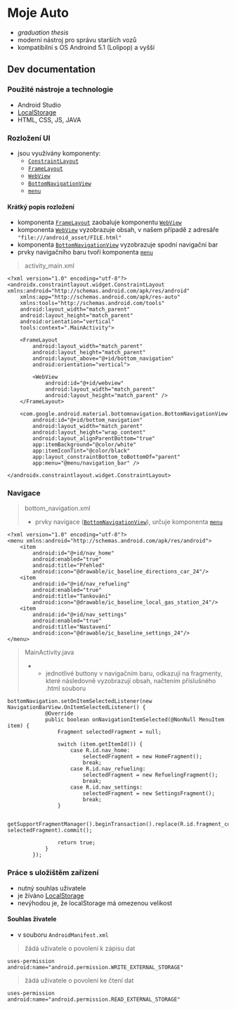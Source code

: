 # Moje Auto
- *graduation thesis*
- moderní nástroj pro správu starších vozů
- kompatibilní s OS Androind 5.1 (Lolipop) a vyšší

## Dev documentation

### Použité nástroje a technologie
- Android Studio
- [LocalStorage](https://cs.wikipedia.org/wiki/Web_storage)
- HTML, CSS, JS, JAVA

### Rozložení UI
- jsou využívány komponenty:
    - [`ConstraintLayout`](https://developer.android.com/develop/ui/views/layout/constraint-layout)
    - [`FrameLayout`](https://developer.android.com/reference/android/widget/FrameLayout)
    - [`WebView`](https://developer.android.com/reference/android/webkit/WebView)
    - [`BottomNavigationView`](https://developer.android.com/reference/com/google/android/material/bottomnavigation/BottomNavigationView)
    - [`menu`](https://developer.android.com/reference/android/view/Menu)

#### Krátký popis rozložení
- komponenta [`FrameLayout`](https://developer.android.com/reference/android/widget/FrameLayout) zaobaluje komponentu [`WebView`](https://developer.android.com/reference/android/webkit/WebView)
- komponenta [`WebView`](https://developer.android.com/reference/android/webkit/WebView) vyzobrazuje obsah, v našem případě z adresáře `"file:///android_asset/FILE.html"`
- komponenta [`BottomNavigationView`](https://developer.android.com/reference/com/google/android/material/bottomnavigation/BottomNavigationView) vyzobrazuje spodní navigační bar
- prvky navigačního baru tvoří komponenta [`menu`](https://developer.android.com/reference/android/view/Menu)

> activity_main.xml
```
<?xml version="1.0" encoding="utf-8"?>
<androidx.constraintlayout.widget.ConstraintLayout xmlns:android="http://schemas.android.com/apk/res/android"
    xmlns:app="http://schemas.android.com/apk/res-auto"
    xmlns:tools="http://schemas.android.com/tools"
    android:layout_width="match_parent"
    android:layout_height="match_parent"
    android:orientation="vertical"
    tools:context=".MainActivity">

    <FrameLayout
        android:layout_width="match_parent"
        android:layout_height="match_parent"
        android:layout_above="@+id/bottom_navigation"
        android:orientation="vertical">

        <WebView
            android:id="@+id/webview"
            android:layout_width="match_parent"
            android:layout_height="match_parent" />
    </FrameLayout>

    <com.google.android.material.bottomnavigation.BottomNavigationView
        android:id="@+id/bottom_navigation"
        android:layout_width="match_parent"
        android:layout_height="wrap_content"
        android:layout_alignParentBottom="true"
        app:itemBackground="@color/white"
        app:itemIconTint="@color/black"
        app:layout_constraintBottom_toBottomOf="parent"
        app:menu="@menu/navigation_bar" />

</androidx.constraintlayout.widget.ConstraintLayout>
```

### Navigace

> bottom_navigation.xml
> - prvky navigace ([`BottomNavigationView`](https://developer.android.com/reference/com/google/android/material/bottomnavigation/BottomNavigationView)), určuje komponenta [`menu`](https://developer.android.com/reference/android/view/Menu)

```
<?xml version="1.0" encoding="utf-8"?>
<menu xmlns:android="http://schemas.android.com/apk/res/android">
    <item
        android:id="@+id/nav_home"
        android:enabled="true"
        android:title="Přehled"
        android:icon="@drawable/ic_baseline_directions_car_24"/>
    <item
        android:id="@+id/nav_refueling"
        android:enabled="true"
        android:title="Tankování"
        android:icon="@drawable/ic_baseline_local_gas_station_24"/>
    <item
        android:id="@+id/nav_settings"
        android:enabled="true"
        android:title="Nastavení"
        android:icon="@drawable/ic_baseline_settings_24"/>
</menu>
```

> MainActivity.java
> - - jednotlivé buttony v navigačním baru, odkazují na fragmenty, které následovně vyzobrazují obsah, načtením příslušného .html souboru
```
bottomNavigation.setOnItemSelectedListener(new NavigationBarView.OnItemSelectedListener() {
            @Override
            public boolean onNavigationItemSelected(@NonNull MenuItem item) {
                Fragment selectedFragment = null;

                switch (item.getItemId()) {
                    case R.id.nav_home:
                        selectedFragment = new HomeFragment();
                        break;
                    case R.id.nav_refueling:
                        selectedFragment = new RefuelingFragment();
                        break;
                    case R.id.nav_settings:
                        selectedFragment = new SettingsFragment();
                        break;
                }

                getSupportFragmentManager().beginTransaction().replace(R.id.fragment_container, selectedFragment).commit();

                return true;
            }
        });
```

### Práce s uložištěm zařízení
- nutný souhlas uživatele
- je žíváno [LocalStorage](https://cs.wikipedia.org/wiki/Web_storage)
- nevýhodou je, že localStorage má omezenou velikost

#### Souhlas živatele
- v souboru `AndroidManifest.xml`

> žádá uživatele o povolení k zápisu dat 

```uses-permission android:name="android.permission.WRITE_EXTERNAL_STORAGE"```

> žádá uživatele o povolení ke čtení dat

```uses-permission android:name="android.permission.READ_EXTERNAL_STORAGE"```
